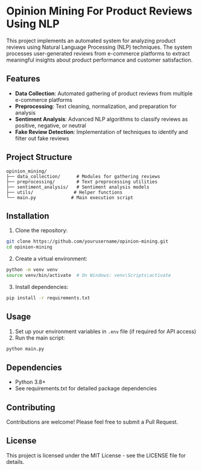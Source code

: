 # Opinion Mining For Product Reviews Using NLP

This project implements an automated system for analyzing product reviews using Natural Language Processing (NLP) techniques. The system processes user-generated reviews from e-commerce platforms to extract meaningful insights about product performance and customer satisfaction.

## Features

- **Data Collection**: Automated gathering of product reviews from multiple e-commerce platforms
- **Preprocessing**: Text cleaning, normalization, and preparation for analysis
- **Sentiment Analysis**: Advanced NLP algorithms to classify reviews as positive, negative, or neutral
- **Fake Review Detection**: Implementation of techniques to identify and filter out fake reviews

## Project Structure

```
opinion_mining/
├── data_collection/      # Modules for gathering reviews
├── preprocessing/        # Text preprocessing utilities
├── sentiment_analysis/   # Sentiment analysis models
├── utils/               # Helper functions
└── main.py             # Main execution script
```

## Installation

1. Clone the repository:
```bash
git clone https://github.com/yourusername/opinion-mining.git
cd opinion-mining
```

2. Create a virtual environment:
```bash
python -m venv venv
source venv/bin/activate  # On Windows: venv\Scripts\activate
```

3. Install dependencies:
```bash
pip install -r requirements.txt
```

## Usage

1. Set up your environment variables in `.env` file (if required for API access)
2. Run the main script:
```bash
python main.py
```

## Dependencies

- Python 3.8+
- See requirements.txt for detailed package dependencies

## Contributing

Contributions are welcome! Please feel free to submit a Pull Request.

## License

This project is licensed under the MIT License - see the LICENSE file for details. 